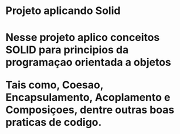 <h1> Projeto aplicando Solid <h1>

Nesse projeto aplico conceitos SOLID para principios da programaçao orientada a objetos

Tais como, Coesao, Encapsulamento, Acoplamento e Composiçoes, dentre outras boas praticas de codigo.
